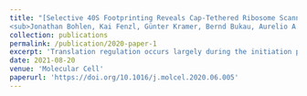 ```yaml
---
title: "[Selective 40S Footprinting Reveals Cap-Tethered Ribosome Scanning in Human Cells](https://doi.org/10.1016/j.molcel.2020.06.005)   <br>
<sub>Jonathan Bohlen, Kai Fenzl, Günter Kramer, Bernd Bukau, Aurelio A. Teleman</sub>"
collection: publications
permalink: /publication/2020-paper-1
excerpt: 'Translation regulation occurs largely during the initiation phase. Here, we develop selective 40S footprinting to visualize initiating 40S ribosomes on endogenous mRNAs in vivo. This reveals the positions on mRNAs where initiation factors join the ribosome to act and where they leave. We discover that in most human cells, most scanning ribosomes remain attached to the 50 cap. Consequently, only one ribosome scans a 50 UTR at a time, and 50 UTR length affects translation efficiency. We discover that eukaryotic initiation factor 3B (eIF3B,) eIF4G1, and eIF4E remain bound to 80S ribosomes as they begin translating, with a decay half-length of􏰁~12 codons. Hence, ribosomes retain these initiation factors while translating short upstream open reading frames (uORFs), providing an explanation for how ribosomes can reinitiate translation after uORFs in humans. This method will be of use for studying translation initiation mechanisms in vivo.'
date: 2021-08-20
venue: 'Molecular Cell'
paperurl: 'https://doi.org/10.1016/j.molcel.2020.06.005'
---
```

